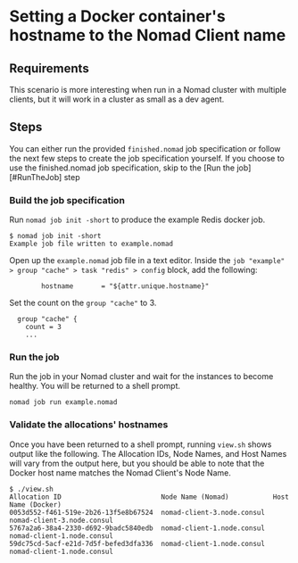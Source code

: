 # Setting a Docker container's hostname to the Nomad Client name

## Requirements

This scenario is more interesting when run in a Nomad cluster with multiple
clients, but it will work in a cluster as small as a dev agent.

## Steps

You can either run the provided `finished.nomad` job specification or follow
the next few steps to create the job specification yourself. If you choose to
use the finished.nomad job specification, skip to the [Run the job][#RunTheJob]
step

### Build the job specification

Run `nomad job init -short` to produce the example Redis docker job.

```shell
$ nomad job init -short
Example job file written to example.nomad
```

Open up the `example.nomad` job file in a text editor.
Inside the `job "example" > group "cache" > task "redis" > config` block, add
the following:

```hcl
        hostname       = "${attr.unique.hostname}"
```

Set the count on the `group "cache"` to 3.

```hcl
  group "cache" {
    count = 3
    ...
```

### Run the job <a name="RunTheJob"></a>

Run the job in your Nomad cluster and wait for the instances to become healthy.
You will be returned to a shell prompt.

```shell
nomad job run example.nomad
```

### Validate the allocations' hostnames
Once you have been returned to a shell prompt, running `view.sh` shows output
like the following. The Allocation IDs, Node Names, and Host Names will vary
from the output here, but you should be able to note that the Docker host name
matches the Nomad Client's Node Name.

```shell
$ ./view.sh
Allocation ID                         Node Name (Nomad)           Host Name (Docker)
0053d552-f461-519e-2b26-13f5e8b67524  nomad-client-3.node.consul  nomad-client-3.node.consul
5767a2a6-38a4-2330-d692-9badc5840edb  nomad-client-1.node.consul  nomad-client-1.node.consul
59dc75cd-5acf-e21d-7d5f-befed3dfa336  nomad-client-1.node.consul  nomad-client-1.node.consul
```
